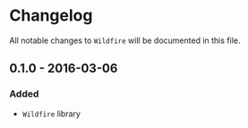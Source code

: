 # Changelog

All notable changes to `Wildfire` will be documented in this file.

## 0.1.0 - 2016-03-06

### Added
- `Wildfire` library